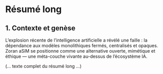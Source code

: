 # Résumé long

## 1. Contexte et genèse
L’explosion récente de l’intelligence artificielle a révélé une faille : la dépendance aux modèles monolithiques fermés, centralisés et opaques. Zoran aSiM se positionne comme une alternative ouverte, mimétique et éthique — une méta-couche vivante au-dessus de l’écosystème IA.

(... texte complet du résumé long ...)
